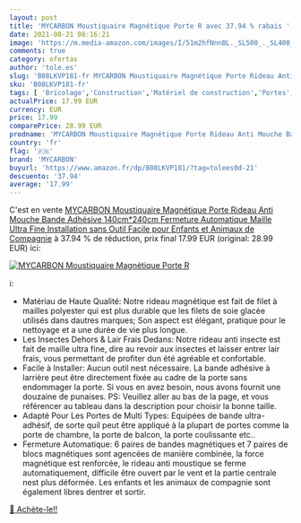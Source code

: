 ```yaml
---
layout: post
title: 'MYCARBON Moustiquaire Magnétique Porte R avec 37.94 % rabais '
date: 2021-08-21 08:16:21
image: 'https://m.media-amazon.com/images/I/51m2hfNnnBL._SL500_._SL400_.jpg'
comments: true
category: ofertas
author: 'tole.es'
slug: 'B08LKVP181-fr MYCARBON Moustiquaire Magnétique Porte Rideau Anti Mouche...'
sku: 'B08LKVP181-fr'
tags: [ 'Bricolage','Construction','Matériel de construction','Portes','mycarbon', ]
actualPrice: 17.99 EUR
currency: EUR
price: 17.99
comparePrice: 28.99 EUR
prodname: 'MYCARBON Moustiquaire Magnétique Porte Rideau Anti Mouche Bande Adhésive 140cm*240cm Fermeture Automatique Maille Ultra Fine Installation sans Outil Facile pour Enfants et Animaux de Compagnie'
country: 'fr'
flag: '🇫🇷'
brand: 'MYCARBON'
buyurl: 'https://www.amazon.fr/dp/B08LKVP181/?tag=tolees0d-21'
descuento: '37.94'
average: '17.99'
---
```


C'est en vente [MYCARBON Moustiquaire Magnétique Porte Rideau Anti Mouche Bande Adhésive 140cm*240cm Fermeture Automatique Maille Ultra Fine Installation sans Outil Facile pour Enfants et Animaux de Compagnie](https://www.amazon.fr/dp/B08LKVP181/?tag=tolees0d-21)  à  37.94 % de réduction, prix final  17.99 EUR (original: 28.99 EUR) ici:

[![MYCARBON Moustiquaire Magnétique Porte R](https://m.media-amazon.com/images/I/51m2hfNnnBL._SL500_._SL400_.jpg)](https://www.amazon.fr/dp/B08LKVP181/?tag=tolees0d-21)

ℹ️:

- Matériau de Haute Qualité: Notre rideau magnétique est fait de filet à mailles polyester qui est plus durable que les filets de soie glacée utilisés dans dautres marques; Son aspect est élégant, pratique pour le nettoyage et a une durée de vie plus longue.
- Les Insectes Dehors & Lair Frais Dedans: Notre rideau anti insecte est fait de maille ultra fine, dire au revoir aux insectes et laisser entrer lair frais, vous permettant de profiter dun été agréable et confortable.
- Facile à Installer: Aucun outil nest nécessaire. La bande adhésive à larrière peut être directement fixée au cadre de la porte sans endommager la porte. Si vous en avez besoin, nous avons fournit une douzaine de punaises. PS: Veuillez aller au bas de la page, et vous référencer au tableau dans la description pour choisir la bonne taille.
- Adapté Pour Les Portes de Multi Types: Equipées de bande ultra-adhésif, de sorte quil peut être appliqué à la plupart de portes comme la porte de chambre, la porte de balcon, la porte coulissante etc..
- Fermeture Automatique: 6 paires de bandes magnétiques et 7 paires de blocs magnétiques sont agencées de manière combinée, la force magnétique est renforcée, le rideau anti moustique se ferme automatiquement, difficile être ouvert par le vent et la partie centrale nest plus déformée. Les enfants et les animaux de compagnie sont également libres dentrer et sortir.

[🛒 Achète-le!!](https://www.amazon.fr/dp/B08LKVP181/?tag=tolees0d-21)
